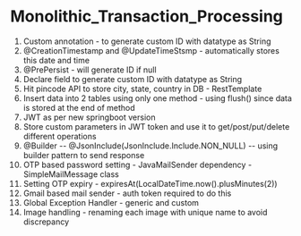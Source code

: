 # Monolithic_Transaction_Processing

1. Custom annotation - to generate custom ID with datatype as String
2. @CreationTimestamp and @UpdateTimeStsmp - automatically stores this date and time
3. @PrePersist - will generate ID if null
4. Declare field to generate custom ID with datatype as String
5. Hit pincode API to store city, state, country in DB - RestTemplate
6. Insert data into 2 tables using only one method - using flush() since data is stored at the end of method
7. JWT as per new springboot version
8. Store custom parameters in JWT token and use it to get/post/put/delete different operations
9. @Builder -- @JsonInclude(JsonInclude.Include.NON_NULL) -- using builder pattern to send response
10. OTP based password setting - JavaMailSender dependency - SimpleMailMessage class
11. Setting OTP expiry - expiresAt(LocalDateTime.now().plusMinutes(2))
12. Gmail based mail sender - auth token required to do this
13. Global Exception Handler - generic and custom
14. Image handling - renaming each image with unique name to avoid discrepancy
